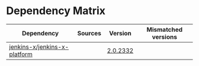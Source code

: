 # Dependency Matrix

Dependency | Sources | Version | Mismatched versions
---------- | ------- | ------- | -------------------
[jenkins-x/jenkins-x-platform](https://github.com/jenkins-x/jenkins-x-platform) |  | [2.0.2332](https://github.com/jenkins-x/jenkins-x-platform/releases/tag/v2.0.2332) | 
